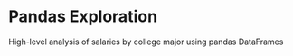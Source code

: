 <h1>Pandas Exploration</h1>
<p>High-level analysis of salaries by college major using pandas DataFrames</p>
